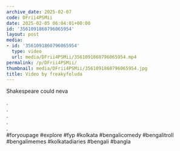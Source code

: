 ```yaml
---
archive_date: 2025-02-07
code: DFrii4PSMii
date: 2025-02-05 06:04:01+00:00
id: '3561091860796065954'
layout: post
media:
- id: '3561091860796065954'
  type: video
  url: media/DFrii4PSMii/3561091860796065954.mp4
permalink: /p/DFrii4PSMii/
thumbnail: media/DFrii4PSMii/3561091860796065954.jpg
title: Video by freakyfeluda
---
```


Shakespeare could neva  
  
.  
.  
.  
.  
.  
#foryoupage #explore #fyp #kolkata #bengalicomedy #bengalitroll #bengalimemes #kolkatadiaries #bengali #bangla